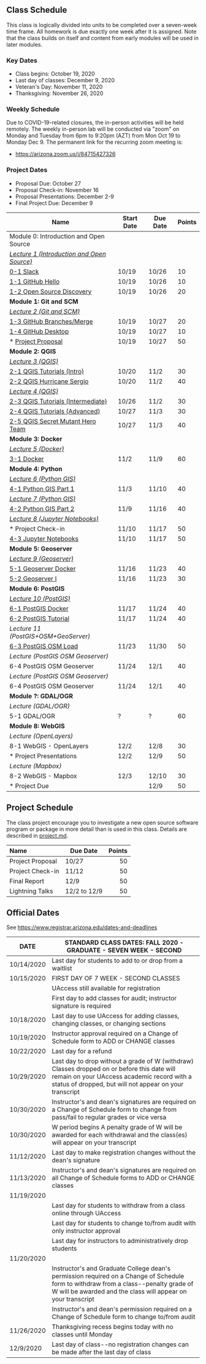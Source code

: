 
## Class Schedule

This class is logically divided into units to be completed over a seven-week time frame. All homework is due exactly one week after it is assigned. Note that the class builds on itself and content from early modules will be used in later modules.

### Key Dates
- Class begins:	October 19, 2020
- Last day of classes:	December 9, 2020
- Veteran's Day: November 11, 2020
- Thanksgiving: November 26, 2020

### Weekly Schedule
Due to COVID-19-related closures, the in-person activities will be held remotely. The weekly in-person lab will be conducted via "zoom" 
on Monday and Tuesday from 6pm to 9:20pm (AZT) from Mon Oct 19 to Monday Dec 9. The permanent link for the recurring zoom meeting is:
- https://arizona.zoom.us/j/84715427326

### Project Dates
- Proposal Due: October 27
- Proposal Check-in: November 16
- Proposal Presentations: December 2-9
- Final Project Due: December 9

|  **Name** | **Start Date** | **Due Date** | **Points** |
| --- | --- | --- | --- |
|  Module 0: Introduction and Open Source |  |  |  |
|  [_Lecture 1 (Introduction and Open Source)_](https://d2l.arizona.edu/d2l/le/content/968671/viewContent/9685637/View) |  |  |  |
|  [0-1 Slack](https://classroom.github.com/a/O8NFfZkp) | 10/19 | 10/26 | 10 |
|  [1-1 GitHub Hello](https://classroom.github.com/a/2ypA1ZJF) | 10/19 | 10/26 | 10 |
|  [1-2 Open Source Discovery](https://classroom.github.com/a/hP0IXEjJ) | 10/19 | 10/26 | 20 |
|  **Module 1: Git and SCM** |  |  |  |
|  [_Lecture 2 (Git and SCM)_](https://d2l.arizona.edu/d2l/le/content/968671/viewContent/9690596/View) |  |  |  |
|  [1-3 GitHub Branches/Merge](https://classroom.github.com/a/e8767ypo) | 10/19 | 10/27 | 20 |
|  [1-4 GitHub Desktop](https://classroom.github.com/a/f7vEXoDp) | 10/19 | 10/27 | 10 |
|  * [Project Proposal](https://classroom.github.com/a/EOArQFXu) | 10/19 | 10/27 | 50 |
|  **Module 2: QGIS** |  |  |  |
|  [_Lecture 3 (QGIS)_](https://d2l.arizona.edu/d2l/le/content/968671/viewContent/9711945/View) |  |  |  |
|  [2-1 QGIS Tutorials (Intro)](https://classroom.github.com/a/XGQqkW7v) | 10/20 | 11/2 | 30 |
|  [2-2 QGIS Hurricane Sergio](https://classroom.github.com/a/TffLIpll) | 10/20 | 11/2 | 40 |
|  [_Lecture 4 (QGIS)_](https://d2l.arizona.edu/d2l/le/content/968671/viewContent/9714791/View) |  |  |  |
|  [2-3 QGIS Tutorials (Intermediate)](https://classroom.github.com/a/ihfb_OeO) | 10/26 | 11/2 | 30 |
|  [2-4 QGIS Tutorials (Advanced)](https://classroom.github.com/a/uafQ7M87) | 10/27 | 11/3 | 30 |
|  [2-5 QGIS Secret Mutant Hero Team](https://classroom.github.com/a/MnqimXW8) | 10/27 | 11/3 | 40 |
|  **Module 3: Docker** |  |  |  |
|  [_Lecture 5 (Docker)_](https://d2l.arizona.edu/d2l/le/content/968671/viewContent/9733370/View) |  |  |  |
|  [3-1 Docker](https://classroom.github.com/a/r_xP-LA9) | 11/2 | 11/9 | 60 |
|  **Module 4: Python** |  |  |  |
|  [_Lecture 6 (Python GIS)_](https://d2l.arizona.edu/d2l/le/content/968671/viewContent/9739182/View) |  |  |  |
|  [4-1 Python GIS Part 1](https://classroom.github.com/a/J2qZZu2E) | 11/3 | 11/10 | 40 |
|  [_Lecture 7 (Python GIS)_](https://d2l.arizona.edu/d2l/le/content/968671/viewContent/9760377/View) |  |  |  |
|  [4-2 Python GIS Part 2](https://classroom.github.com/a/AUX651YB) | 11/9 | 11/16 | 40 |
|  [_Lecture 8 (Jupyter Notebooks)_](https://d2l.arizona.edu/d2l/le/content/968671/viewContent/9767816/View) |  |  |  
|  * Project Check-in | 11/10 | 11/17 | 50 |
|  [4-3 Jupyter Notebooks](https://classroom.github.com/a/0FpoxQ-G) | 11/10 | 11/17 | 50 |
|  **Module 5: Geoserver** |  |  |  |
|  [_Lecture 9 (Geoserver)_](https://d2l.arizona.edu/d2l/le/content/968671/viewContent/9798244/View) |  |  |  |
|  [5-1 Geoserver Docker](https://classroom.github.com/a/zqDtvTrM) | 11/16 | 11/23 | 40 |
|  [5-2 Geoserver I](https://classroom.github.com/a/K4X437Sa) | 11/16 | 11/23 | 30 |
|  **Module 6: PostGIS** |  |  |  |
|  [_Lecture 10 (PostGIS)_](https://d2l.arizona.edu/d2l/le/content/968671/viewContent/9804829/View) |  |  |  |
|  [6-1 PostGIS Docker](https://classroom.github.com/a/2Rssv4ns) | 11/17 | 11/24 | 40 |
|  [6-2 PostGIS Tutorial](https://classroom.github.com/a/4nP6ys1d) | 11/17 | 11/24 | 40 |
|  _Lecture 11 (PostGIS+OSM+GeoServer)_ |  |  |  |
|  [6-3 PostGIS OSM Load](https://classroom.github.com/a/c1Xwu4sH) | 11/23 | 11/30 | 50 |
|  _Lecture (PostGIS OSM Geoserver)_ |  |  |  |
|  6-4 PostGIS OSM Geoserver | 11/24 | 12/1 | 40 |
|  _Lecture (PostGIS OSM Geoserver)_ |  |  |  |
|  6-4 PostGIS OSM Geoserver | 11/24 | 12/1 | 40 |
|  **Module ?: GDAL/OGR** |  |  |  |
|  _Lecture (GDAL/OGR)_ |  |  |  |
|  5-1 GDAL/OGR | ? | ? | 60 |
|  **Module 8: WebGIS** |  |  |  |
|  _Lecture (OpenLayers)_ |  |  |  |
|  8-1 WebGIS - OpenLayers | 12/2 | 12/8 | 30 |
|  * Project Presentations | 12/2 | 12/9 | 50 |
|  _Lecture (Mapbox)_ |  |  |  |
|  8-2 WebGIS - Mapbox | 12/3 | 12/10 | 30 |
|  * Project Due |  | 12/9 | 50 |


## Project Schedule
The class project encourage you to investigate a new open source software program or package in more detail than
is used in this class. Details are described in [project.md](project.md).

| Name | Due Date | Points |
| :--- | --- | ---: |
| Project Proposal | 10/27 |  50  |
| Project Check-in | 11/12 | 50  |
| Final Report | 12/9 | 50  |
| Lightning Talks | 12/2 to 12/9 | 50  |

## Official Dates
See https://www.registrar.arizona.edu/dates-and-deadlines

|  DATE | STANDARD CLASS DATES: FALL 2020 - GRADUATE - SEVEN WEEK - SECOND |
| --- | --- |
|  10/14/2020 | Last day for students to add to or drop from a waitlist |
|  10/15/2020 | FIRST DAY OF 7 WEEK - SECOND CLASSES |
|  | UAccess still available for registration |
|  | First day to add classes for audit; instructor signature is required |
|  10/18/2020 | Last day to use UAccess for adding classes, changing classes, or changing sections |
|  10/19/2020 | Instructor approval required on a Change of Schedule form to ADD or CHANGE classes |
|  10/22/2020 | Last day for a refund |
|  10/29/2020 | Last day to drop without a grade of W (withdraw) Classes dropped on or before this date will remain on your UAccess academic record with a status of dropped, but will not appear on your transcript |
|  10/30/2020 | Instructor's and dean's signatures are required on a Change of Schedule form to change from pass/fail to regular grades or vice versa |
|  10/30/2020 | W period begins A penalty grade of W will be awarded for each withdrawal and the class(es) will appear on your transcript |
|  11/12/2020 | Last day to make registration changes without the dean's signature |
|  11/13/2020 | Instructor's and dean's signatures are required on all Change of Schedule forms to ADD or CHANGE classes |
|  11/19/2020 |  |
|  | Last day for students to withdraw from a class online through UAccess |
|  | Last day for students to change to/from audit with only instructor approval |
|  | Last day for instructors to administratively drop students |
|  11/20/2020 |  |
|  | Instructor's and Graduate College dean's permission required on a Change of Schedule form to withdraw from a class--penalty grade of W will be awarded and the class will appear on your transcript |
|  | Instructor's and dean's permission required on a Change of Schedule form to change to/from audit |
|  11/26/2020 | Thanksgiving recess begins today with no classes until Monday |
|  12/9/2020 | Last day of class--no registration changes can be made after the last day of class |
